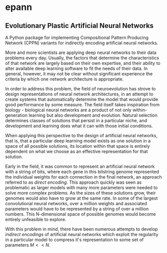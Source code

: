 # epann
## Evolutionary Plastic Artificial Neural Networks

A Python package for implementing Compositional Pattern Producing Network (CPPN) variants for indirectly encoding artificial neural networks.


More and more scientists are applying deep neural networks to their data problems every day. Usually, the factors that determine the characteristics of that network are largely based on their own expertise, and their ability to alter available deep learning software to fit the needs of their data. In general, however, it may not be clear without significant experience the criteria by which one network architecture is appropriate.

In order to address this problem, the field of neuroevolution has strove to design representations of neural network architectures, in an attempt to create systems that automatically determine the model that would provide good performance by some measure. The field itself takes inspiration from biology - biological neural networks are a product of not only within-generation learning but also development and evolution. Natural selection determines classes of solutions that persist in a particular niche, and development and learning does what it can with those initial conditions. 

When applying this perspective to the design of artificial neural networks, that is, that a particular deep learning model exists as one solution in a space of all possible solutions, its location within that space is entirely dependent on what we choose as an effective representation for that solution.

Early in the field, it was common to represent an artificial neural network with a string of bits, where each gene in this bitstring genome represented the individual weights for each connection in the final network, an approach referred to as *direct encoding*. This approach quickly was seen as problematic as larger models with many more parameters were needed to solve more complex problems. As the sizes of these solutions grow, their genomes would also have to grow at the same rate. In some of the largest convolutional neural networks, over a million weights and associated parameters would have to be represented by a string of over a million numbers. This N-dimensional space of possible genomes would become entirely unfeasible to explore. 

With this problem in mind, there have been numerous attempts to develop *indirect encodings* of artificial neural networks which exploit the regularity in a particular model to compress it's representation to some set of parameters $M << N$.
